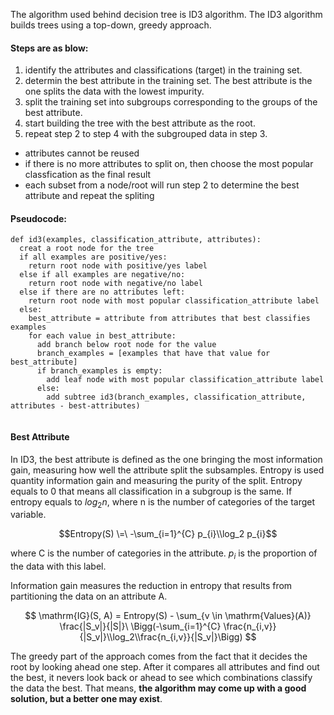 
The algorithm used behind decision tree is ID3 algorithm. The ID3 algorithm builds trees using a top-down, greedy approach. 

#### Steps are as blow:

1. identify the attributes and classifications (target) in the training set.
2. determin the best attribute in the training set. The best attribute is the one splits the data with the lowest impurity.
3. split the training set into subgroups corresponding to the groups of the best attribute.
4. start building the tree with the best attribute as the root.
5. repeat step 2 to step 4 with the subgrouped data in step 3.
  - attributes cannot be reused
  - if there is no more attributes to split on, then choose the most popular classfication as the final result
  - each subset from a node/root will run step 2 to determine the best attribute and repeat the spliting

#### Pseudocode:

```
def id3(examples, classification_attribute, attributes): 
  creat a root node for the tree
  if all examples are positive/yes:
    return root node with positive/yes label
  else if all examples are negative/no:
    return root node with negative/no label
  else if there are no attributes left:
    return root node with most popular classification_attribute label
  else:
    best_attribute = attribute from attributes that best classifies examples
    for each value in best_attribute:
      add branch below root node for the value
      branch_examples = [examples that have that value for best_attribute]
      if branch_examples is empty:
        add leaf node with most popular classification_attribute label
      else:
        add subtree id3(branch_examples, classification_attribute, attributes - best-attributes)
  
```

#### Best Attribute

In ID3, the best attribute is defined as the one bringing the most information gain, measuring how well the attribute split the subsamples. Entropy is used quantity information gain and measuring the purity of the split. Entropy equals to 0 that means all classification in a subgroup is the same. If entropy equals to $log_{2}{n}$, where n is the number of categories of the target variable.

$$Entropy(S) \=\ -\sum_{i=1}^{C} p_{i}\\log_2 p_{i}$$

where C is the number of categories in the attribute. $p_{i}$ is the proportion of the data with this label.

Information gain measures the reduction in entropy that results from partitioning the data on an attribute A.

$$
\mathrm{IG}(S, A) = Entropy(S) - \sum_{v \in \mathrm{Values}(A)} \frac{|S_v|}{|S|}\
\Bigg(-\sum_{i=1}^{C} \frac{n_{i,v}}{|S_v|}\\log_2\\frac{n_{i,v}}{|S_v|}\Bigg)
$$

The greedy part of the approach comes from the fact that it decides the root by looking ahead one step. After it compares all attributes and find out the best, it nevers look back or ahead to see which combinations classify the data the best. That means, **the algorithm may come up with a good solution, but a better one may exist**.








